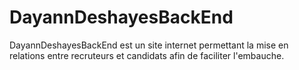 # DayannDeshayesBackEnd

DayannDeshayesBackEnd est un site internet permettant la mise en relations entre recruteurs et candidats afin de faciliter l'embauche.

